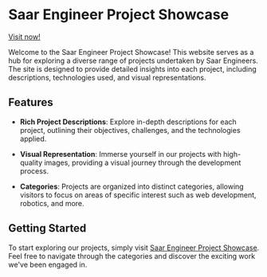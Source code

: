 # Saar Engineer Project Showcase
[Visit now!](www.saarengineer.com)

Welcome to the Saar Engineer Project Showcase! This website serves as a hub for exploring a diverse range of projects undertaken by Saar Engineers. The site is designed to provide detailed insights into each project, including descriptions, technologies used, and visual representations.


## Features

- **Rich Project Descriptions**: Explore in-depth descriptions for each project, outlining their objectives, challenges, and the technologies applied.

- **Visual Representation**: Immerse yourself in our projects with high-quality images, providing a visual journey through the development process.

- **Categories**: Projects are organized into distinct categories, allowing visitors to focus on areas of specific interest such as web development, robotics, and more.

## Getting Started

To start exploring our projects, simply visit [Saar Engineer Project Showcase](https://saarengineer.com/#projects). Feel free to navigate through the categories and discover the exciting work we've been engaged in.


